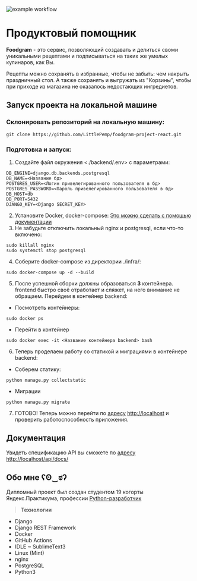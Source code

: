 ![example workflow](https://github.com/LittlePemp/foodgram-project-react/actions/workflows/foodgram_workflow.yml/badge.svg)


# Продуктовый помощник

**Foodgram** - это сервис, позволяющий создавать и делиться своми уникальными рецептами и подписываться на таких же умелых кулинаров, как Вы. 

Рецепты можно сохранять в избранные, чтобы не забыть: чем накрыть праздничный стол. А также сохранять и выгружать из "Корзины", чтобы при приходе из магазина не оказалось недостающих ингредиетов.

## Запуск проекта на локальной машине
### Склонировать репозиторий на локальную машину:
```
git clone https://github.com/LittlePemp/foodgram-project-react.git
```
### Подготовка и запуск:
1) Создайте файл окружения <./backend/.env> с параметрами:
```
DB_ENGINE=django.db.backends.postgresql
DB_NAME=<Название бд>
POSTGRES_USER=<Логин привелегированного пользователя в бд>
POSTGRES_PASSWORD=<Пароль привелегированного пользователя в бд>
DB_HOST=db
DB_PORT=5432
DJANGO_KEY=<Django SECRET_KEY>
```  
2) Установите Docker, docker-compose:
[Это можно сделать с помощью документации](https://docs.docker.com/engine/install/)
3) Не забудьте отключить локальный nginx и postgresql, если что-то включено:
```
sudo killall nginx
sudo systemctl stop postgresql
```
4) Соберите docker-compose из директории ./infra/:
```
sudo docker-compose up -d --build
```
5) После успешной сборки должны образоваться **3** контейнера. frontend быстро своё отработает и сляжет, на него внимание не обращаем. Перейдем в контейнер backend:
- Посмотреть контейнеры:
```
sudo docker ps
```
- Перейти в контейнер
```
sudo docker exec -it <Название контейнера backend> bash
```
6) Теперь проделаем работу со статикой и миграциями в контейнере backend:
- Соберем статику:
```
python manage.py collectstatic
```
- Миграции
```
python manage.py migrate
```
7) ГОТОВО! Теперь можно перейти по [адресу](http://localhost) <http://localhost> и проверить работоспособность приложения.
## Документация 
Увидеть спецификацию API вы сможете по [адресу](http://localhost/api/docs/) <http://localhost/api/docs/>
## Обо мне ʕʘ‿ಠʔ
Дипломный проект был создан студентом 19 когорты Яндекс.Практикума, профессии [Python-разработчик](https://practicum.yandex.ru/profile/backend-developer/)

> **Технологии**
- Django
- Django REST Framework
- Docker
- GitHub Actions
- IDLE ~ SublimeText3
- Linux (Mint)
- nginx
- PostgreSQL
- Python3
